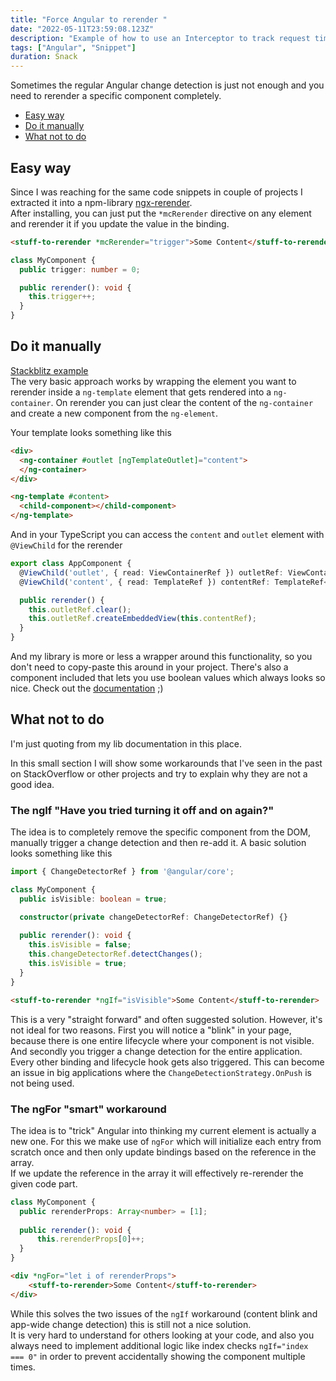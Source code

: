```yaml
---
title: "Force Angular to rerender "
date: "2022-05-11T23:59:08.123Z"
description: "Example of how to use an Interceptor to track request times"
tags: ["Angular", "Snippet"]
duration: Snack
---
```

Sometimes the regular Angular change detection is just not enough and you need to rerender a specific component completely. 

- [Easy way](#easy-way)
- [Do it manually](#do-it-manually)
- [What not to do](#what-not-to-do)

## Easy way
Since I was reaching for the same code snippets in couple of projects I extracted it into a npm-library
[ngx-rerender](https://github.com/ngehlert/ngx-rerender).  
After installing, you can just put the `*mcRerender` directive on any element and rerender it if you update the value in the binding. 
```html
<stuff-to-rerender *mcRerender="trigger">Some Content</stuff-to-rerender>
```
```typescript
class MyComponent {
  public trigger: number = 0;

  public rerender(): void {
    this.trigger++;
  }
}
```

## Do it manually

[Stackblitz example](https://stackblitz.com/edit/angular-component-rerender-2e3yxx?file=src%2Fapp%2Fapp.component.ts,src%2Fapp%2Fchild.component.ts)  
The very basic approach works by wrapping the element you want to rerender inside a `ng-template` element that gets rendered 
into a `ng-container`. On rerender you can just clear the content of the `ng-container` and create a new component from the `ng-element`.

Your template looks something like this
```html
<div>
  <ng-container #outlet [ngTemplateOutlet]="content">
  </ng-container>
</div>

<ng-template #content>
  <child-component></child-component>
</ng-template>
```

And in your TypeScript you can access the `content` and `outlet` element with `@ViewChild` for the rerender
```typescript
export class AppComponent {
  @ViewChild('outlet', { read: ViewContainerRef }) outletRef: ViewContainerRef;
  @ViewChild('content', { read: TemplateRef }) contentRef: TemplateRef<any>;

  public rerender() {
    this.outletRef.clear();
    this.outletRef.createEmbeddedView(this.contentRef);
  }
}
```

And my library is more or less a wrapper around this functionality, so you don't need to copy-paste this around in your project. 
There's also a component included that lets you use boolean values which always looks so nice.
Check out the [documentation](https://github.com/ngehlert/ngx-rerender) ;)

## What not to do
I'm just quoting from my lib documentation in this place.

In this small section I will show some workarounds that I've seen in the past on StackOverflow or other projects and try to explain why they are not a good idea.

### The ngIf "Have you tried turning it off and on again?"
The idea is to completely remove the specific component from the DOM, manually trigger a change detection and then re-add it. A basic solution looks something like this

```typescript
import { ChangeDetectorRef } from '@angular/core';

class MyComponent {
  public isVisible: boolean = true;

  constructor(private changeDetectorRef: ChangeDetectorRef) {}
  
  public rerender(): void {
    this.isVisible = false;
    this.changeDetectorRef.detectChanges();
    this.isVisible = true;
  }
}
```
````html
<stuff-to-rerender *ngIf="isVisible">Some Content</stuff-to-rerender>
````

This is a very "straight forward" and often suggested solution. However, it's not ideal for two reasons. First you will notice a "blink" in your page, because there is one entire lifecycle where your component is not visible.  
And secondly you trigger a change detection for the entire application. Every other binding and lifecycle hook gets also triggered. This can become an issue in big applications where the `ChangeDetectionStrategy.OnPush` is not being used.

### The ngFor "smart" workaround
The idea is to "trick" Angular into thinking my current element is actually a new one. For this we make use of `ngFor` which will initialize each entry from scratch once and then only update bindings based on the reference in the array.  
If we update the reference in the array it will effectively re-rerender the given code part.
```typescript
class MyComponent {
  public rerenderProps: Array<number> = [1];
  
  public rerender(): void {
      this.rerenderProps[0]++;
  }
}
```
````html
<div *ngFor="let i of rerenderProps">
    <stuff-to-rerender>Some Content</stuff-to-rerender>
</div>
````

While this solves the two issues of the `ngIf` workaround (content blink and app-wide change detection) this is still not a nice solution.  
It is very hard to understand for others looking at your code, and also you always need to implement additional logic like index checks `ngIf="index === 0"` in order to prevent accidentally showing the component multiple times.

